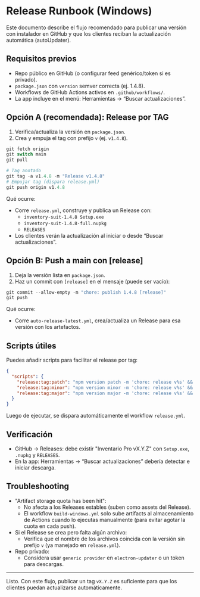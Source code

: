 # Release Runbook (Windows)

Este documento describe el flujo recomendado para publicar una versión con instalador en GitHub y que los clientes reciban la actualización automática (autoUpdater).

## Requisitos previos
- Repo público en GitHub (o configurar feed genérico/token si es privado).
- `package.json` con `version` semver correcta (ej. 1.4.8).
- Workflows de GitHub Actions activos en `.github/workflows/`.
- La app incluye en el menú: Herramientas → “Buscar actualizaciones”.

## Opción A (recomendada): Release por TAG
1) Verifica/actualiza la versión en `package.json`.
2) Crea y empuja el tag con prefijo `v` (ej. `v1.4.8`).

```powershell
git fetch origin
git switch main
git pull

# Tag anotado
git tag -a v1.4.8 -m "Release v1.4.8"
# Empujar tag (dispara release.yml)
git push origin v1.4.8
```

Qué ocurre:
- Corre `release.yml`, construye y publica un Release con:
  - `inventory-suit-1.4.8 Setup.exe`
  - `inventory-suit-1.4.8-full.nupkg`
  - `RELEASES`
- Los clientes verán la actualización al iniciar o desde “Buscar actualizaciones”.

## Opción B: Push a main con [release]
1) Deja la versión lista en `package.json`.
2) Haz un commit con `[release]` en el mensaje (puede ser vacío):

```powershell
git commit --allow-empty -m "chore: publish 1.4.8 [release]"
git push
```

Qué ocurre:
- Corre `auto-release-latest.yml`, crea/actualiza un Release para esa versión con los artefactos.

## Scripts útiles
Puedes añadir scripts para facilitar el release por tag:

```json
{
  "scripts": {
    "release:tag:patch": "npm version patch -m 'chore: release v%s' && git push && git push --tags",
    "release:tag:minor": "npm version minor -m 'chore: release v%s' && git push && git push --tags",
    "release:tag:major": "npm version major -m 'chore: release v%s' && git push && git push --tags"
  }
}
```

Luego de ejecutar, se dispara automáticamente el workflow `release.yml`.

## Verificación
- GitHub → Releases: debe existir "Inventario Pro vX.Y.Z" con `Setup.exe`, `.nupkg` y `RELEASES`.
- En la app: Herramientas → “Buscar actualizaciones” debería detectar e iniciar descarga.

## Troubleshooting
- "Artifact storage quota has been hit":
  - No afecta a los Releases estables (suben como assets del Release).
  - El workflow `build-windows.yml` solo sube artifacts al almacenamiento de Actions cuando lo ejecutas manualmente (para evitar agotar la cuota en cada push).
- Si el Release se crea pero falta algún archivo:
  - Verifica que el nombre de los archivos coincida con la versión sin prefijo `v` (ya manejado en `release.yml`).
- Repo privado:
  - Considera usar `generic provider` en `electron-updater` o un token para descargas.

---

Listo. Con este flujo, publicar un tag `vX.Y.Z` es suficiente para que los clientes puedan actualizarse automáticamente.